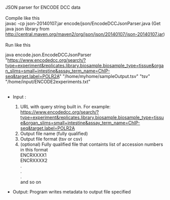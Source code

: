 JSON parser for ENCODE DCC data<br><br>
Compile like this <br>
javac -cp json-20140107.jar encode/json/EncodeDCCJsonParser.java
(Get java json library from http://central.maven.org/maven2/org/json/json/20140107/json-20140107.jar)
<br><br>
Run like this<br>

java encode.json.EncodeDCCJsonParser "https://www.encodedcc.org/search/?type=experiment&replicates.library.biosample.biosample_type=tissue&organ_slims=small+intestine&assay_term_name=ChIP-seq&target.label=POLR2A" "/home/myhome/sampleOutput.tsv" "tsv" "/home/input/ENCODE2experiments.txt"
<br><br>

 * Input :
	  1. URL with query string built in. For example: https://www.encodedcc.org/search/?type=experiment&replicates.library.biosample.biosample_type=tissue&organ_slims=small+intestine&assay_term_name=ChIP-seq&target.label=POLR2A
	  2. Output file name (fully qualified)
	  3. Output file format (tsv or csv)
	  4. (optional) Fully qualified file that containts list of accession numbers in this format<br>
	  ENCRXXXX1<br>
	  ENCRXXXX2<br>
	  .<br>
	  .<br>
	  .<br>
	  and so on<br> 
	  
* Output:
	 Program writes metadata to output file specified
